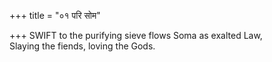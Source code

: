 +++
title = "०१ परि सोम"

+++
SWIFT to the purifying sieve flows Soma as exalted Law,  
     Slaying the fiends, loving the Gods.